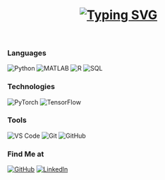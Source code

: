 <h1 align = "center">
<a href="https://git.io/typing-svg"><img src="https://readme-typing-svg.herokuapp.com?font=Fira+Code&size=75&duration=1000&pause=300&color=0CE82B&background=000000EE&center=true&vCenter=true&multiline=true&width=1920&height=350&lines=Hello;My+name+is+Brain+Wade;Welcome+to+my+README" alt="Typing SVG" /></a>
</h1>
<br>

### Languages

![Python](https://img.shields.io/badge/-Python-000?&logo=Python)
![MATLAB](https://img.shields.io/badge/-MATLAB-000?&logo=MATLAB)
![R](https://img.shields.io/badge/-R-000?&logo=R)
![SQL](https://img.shields.io/badge/-SQL-000?&logo=MySQL)

### Technologies

![PyTorch](https://img.shields.io/badge/-PyTorch-000?&logo=PyTorch)
![TensorFlow](https://img.shields.io/badge/-TensorFlow-000?&logo=TensorFlow)

### Tools

![VS Code](https://img.shields.io/badge/Visual%20Studio%20Code-%2312100E.svg?logo=visual-studio-code&style=for-the-badge&logoColor=blue)
![Git](https://img.shields.io/badge/-Git-black?style=flat-square&logo=git)
![GitHub](https://img.shields.io/badge/-GitHub-181717?style=flat-square&logo=github)


### Find Me at

[![GitHub](https://img.shields.io/badge/GitHub-%2312100E.svg?&style=for-the-badge&logo=Github&logoColor=white)](https://github.com/brianwade1)
[![Linkedln](https://img.shields.io/badge/LinkedIn-0077B5?style=flat-square&logo=linkedin&logoColor=white)](https://www.linkedin.com/in/bwade1/)
